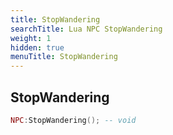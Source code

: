 ```yaml
---
title: StopWandering
searchTitle: Lua NPC StopWandering
weight: 1
hidden: true
menuTitle: StopWandering
---
```

## StopWandering
```lua
NPC:StopWandering(); -- void
```